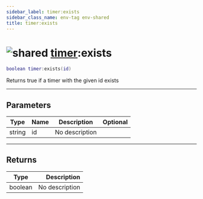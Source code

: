 ```yaml
---
sidebar_label: timer:exists
sidebar_class_name: env-tag env-shared
title: timer:exists
---
```


# <img src='/img/wiki/shared.png' alt='shared' data-tag='env-tag' /> [timer](../timer/README.md):exists

```lua
boolean timer:exists(id)
```

Returns true if a timer with the given id exists<br/>

-----------------
## Parameters

| Type   | Name | Description | Optional |
| ------ | ---- | ----------- | -------: |
| string | id | No description |   |

-----------------
## Returns

| Type   | Description |
| ------ | ----------: |
| boolean | No description |
